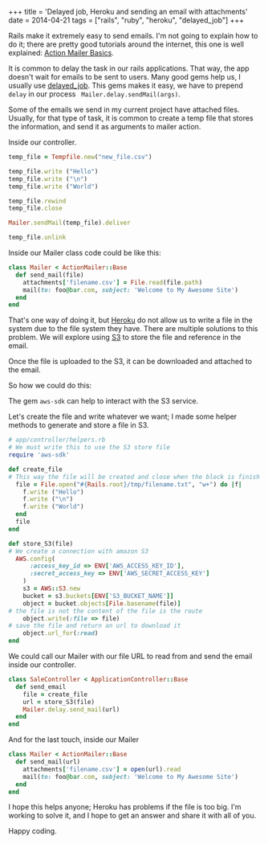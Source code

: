 +++
title = 'Delayed job, Heroku and sending an email with attachments'
date = 2014-04-21
tags = ["rails", "ruby", "heroku", "delayed_job"]
+++

Rails make it extremely easy to send emails. I'm not going to explain how to do it; there are pretty good tutorials around the internet,
this one is well explained: [Action Mailer Basics](http://edgeguides.rubyonrails.org/action_mailer_basics.html).


It is common to delay the task in our rails applications. That way, the app doesn't wait for emails to be sent to users. Many good gems help us,
I usually use [delayed_job](https://github.com/collectiveidea/delayed_job). This gems makes it easy, we have to prepend
`delay` in our process ` Mailer.delay.sendMail(args)`.


Some of the emails we send in my current project have attached files. Usually, for that type of task, it is common to create a temp file that stores the information,
and send it as arguments to mailer action.


Inside our controller.
```ruby
temp_file = Tempfile.new("new_file.csv")

temp_file.write ("Hello")
temp_file.write ("\n")
temp_file.write ("World")

temp_file.rewind
temp_file.close

Mailer.sendMail(temp_file).deliver

temp_file.unlink
```

Inside our Mailer class code could be like this:
```ruby
class Mailer < ActionMailer::Base
  def send_mail(file)
    attachments['filename.csv'] = File.read(file.path)
    mail(to: foo@bar.com, subject: 'Welcome to My Awesome Site')
  end
end
```

That's one way of doing it, but [Heroku](https://www.heroku.com) do not allow us to write a file in the system due to the file system they have.
There are multiple solutions to this problem. We will explore using [S3](http://aws.amazon.com/) to store the file and reference in the email.

Once the file is uploaded to the S3, it can be downloaded and attached to the email.

So how we could do this:

The gem `aws-sdk` can help to interact with the S3 service.

Let's create the file and write whatever we want; I made some helper methods to generate and store a file in S3.

```ruby
# app/controller/helpers.rb
# We must write this to use the S3 store file
require 'aws-sdk'

def create_file
# This way the file will be created and close when the block is finish
  file = File.open("#{Rails.root}/tmp/filename.txt", "w+") do |f|
    f.write ("Hello")
    f.write ("\n")
    f.write ("World")
  end
  file
end

def store_S3(file)
# We create a connection with amazon S3
  AWS.config(
      :access_key_id => ENV['AWS_ACCESS_KEY_ID'],
      :secret_access_key => ENV['AWS_SECRET_ACCESS_KEY']
    )
    s3 = AWS::S3.new
    bucket = s3.buckets[ENV['S3_BUCKET_NAME']]
    object = bucket.objects[File.basename(file)]
# the file is not the content of the file is the route
    object.write(:file => file)
# save the file and return an url to download it
    object.url_for(:read)
end
```

We could call our Mailer with our file URL to read from and send the email inside our controller.

```ruby
class SaleController < ApplicationController::Base
  def send_email
    file = create_file
    url = store_S3(file)
    Mailer.delay.send_mail(url)
  end
end
```

And for the last touch, inside our Mailer

```ruby
class Mailer < ActionMailer::Base
  def send_mail(url)
    attachments['filename.csv'] = open(url).read
    mail(to: foo@bar.com, subject: 'Welcome to My Awesome Site')
  end
end
```

I hope this helps anyone; Heroku has problems if the file is too big. I'm working to solve it, and I hope to get an answer and share it with all of you.

Happy coding.







